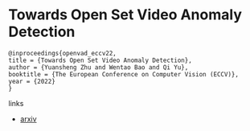 # Towards Open Set Video Anomaly Detection

```
@inproceedings{openvad_eccv22,
title = {Towards Open Set Video Anomaly Detection},
author = {Yuansheng Zhu and Wentao Bao and Qi Yu},
booktitle = {The European Conference on Computer Vision (ECCV)},
year = {2022}
}
```

links
- [arxiv](https://arxiv.org/abs/2208.11113)
